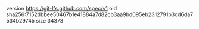 version https://git-lfs.github.com/spec/v1
oid sha256:7152dbbee50467b1e41884a7d82cb3aa9bd095eb2312791b3cd6da7534b29745
size 34373
